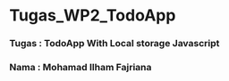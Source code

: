 # Tugas_WP2_TodoApp
### Tugas : TodoApp With Local storage Javascript
### Nama : Mohamad Ilham Fajriana
